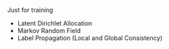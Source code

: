 Just for training

* Latent Dirichlet Allocation
* Markov Random Field
* Label Propagation (Local and Global Consistency)
